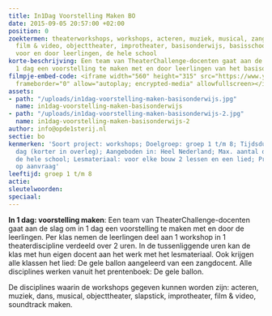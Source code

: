 ```yaml
---
title: In1Dag Voorstelling Maken BO
date: 2015-09-05 20:57:00 +02:00
position: 0
zoektermen: theaterworkshops, workshops, acteren, muziek, musical, zang, dans, slapstick,
  film & video, objecttheater, improtheater, basisonderwijs, basisschool, voorstelling,
  voor en door leerlingen, de hele school
korte-beschrijving: Een team van TheaterChallenge-docenten gaat aan de slag om in
  1 dag een voorstelling te maken met en door leerlingen van het basisonderwijs.
filmpje-embed-code: <iframe width="560" height="315" src="https://www.youtube-nocookie.com/embed/aDLb4nS31Xk?list=PLsvf04q2JM9_4ThED5TYwfgl9YMLfs6jO&amp;rel=0&amp;controls=0&amp;showinfo=0"
  frameborder="0" allow="autoplay; encrypted-media" allowfullscreen></iframe>
assets:
- path: "/uploads/in1dag-voorstelling-maken-basisonderwijs.jpg"
  name: in1dag-voorstelling-maken-basisonderwijs
- path: "/uploads/in1dag-voorstelling-maken-basisonderwijs-2.jpg"
  name: in1dag-voorstelling-maken-basisonderwijs-2
author: info@opde1sterij.nl
sectie: bo
kenmerken: 'Soort project: workshops; Doelgroep: groep 1 t/m 8; Tijdsduur: de hele
  dag (korter in overleg); Aangeboden in: Heel Nederland; Max. aantal deelnemers:
  de hele school; Lesmateriaal: voor elke bouw 2 lessen en een lied; Prijs: offerte
  op aanvraag'
leeftijd: groep 1 t/m 8
actie: 
sleutelwoorden: 
speciaal: 
---
```


**In 1 dag: voorstelling maken**: Een team van TheaterChallenge-docenten gaat aan de slag om in 1 dag een voorstelling te maken met en door de leerlingen. Per klas nemen de leerlingen deel aan 1 workshop in 1 theaterdiscipline verdeeld over 2 uren. In de tussenliggende uren kan de klas met hun eigen docent aan het werk met het lesmateriaal. Ook krijgen alle klassen het lied: De gele ballon aangeleerd van een zangdocent. Alle disciplines werken vanuit het prentenboek: De gele ballon.

De disciplines waarin de workshops gegeven kunnen worden zijn: acteren, muziek, dans, musical, objecttheater, slapstick, improtheater, film & video, soundtrack maken.
